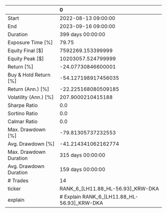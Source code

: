 |                        | 0                                           |
|:-----------------------|:--------------------------------------------|
| Start                  | 2022-08-13 09:00:00                         |
| End                    | 2023-09-16 09:00:00                         |
| Duration               | 399 days 00:00:00                           |
| Exposure Time [%]      | 79.75                                       |
| Equity Final [$]       | 7592269.153399999                           |
| Equity Peak [$]        | 10203057.524799999                          |
| Return [%]             | -24.07730846600001                          |
| Buy & Hold Return [%]  | -54.127198917456035                         |
| Return (Ann.) [%]      | -22.225168080509185                         |
| Volatility (Ann.) [%]  | 207.9000210415188                           |
| Sharpe Ratio           | 0.0                                         |
| Sortino Ratio          | 0.0                                         |
| Calmar Ratio           | 0.0                                         |
| Max. Drawdown [%]      | -79.81305737232553                          |
| Avg. Drawdown [%]      | -41.214341062162774                         |
| Max. Drawdown Duration | 315 days 00:00:00                           |
| Avg. Drawdown Duration | 159 days 00:00:00                           |
| # Trades               | 14                                          |
| ticker                 | RANK_6_[LH11.88_HL-56.93]_KRW-DKA           |
| explain                | # Explain RANK_6_[LH11.88_HL-56.93]_KRW-DKA |